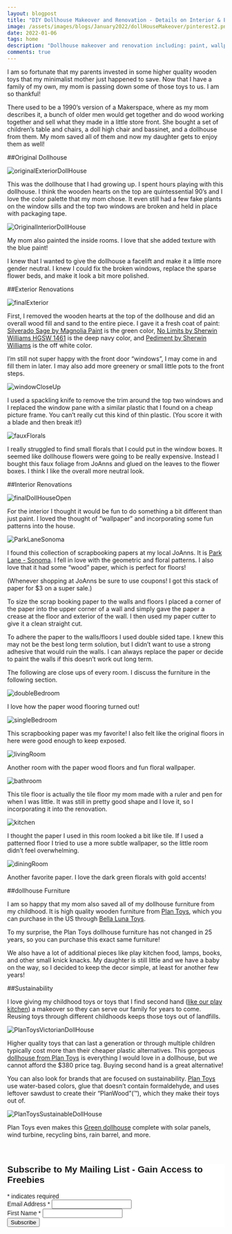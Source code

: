 ```yaml
---
layout: blogpost
title: "DIY Dollhouse Makeover and Renovation - Details on Interior & Exterior"
image: /assets/images/blogs/January2022/dollHouseMakeover/pinterest2.png
date: 2022-01-06
tags: home 
description: "Dollhouse makeover and renovation including: paint, wallpaper, and sustainable furniture"
comments: true
---
```

I am so fortunate that my parents invested in some higher quality wooden toys that my minimalist mother just happened to save. Now that I have a family of my own, my mom is passing down some of those toys to us. I am so thankful!

There used to be a 1990’s version of a Makerspace, where as my mom describes it, a bunch of older men would get together and do wood working together and sell what they made in a little store front. She bought a set of children’s table and chairs, a doll high chair and bassinet, and a dollhouse from them. My mom saved all of them and now my daughter gets to enjoy them as well!

##Original Dollhouse

![originalExteriorDollHouse](/assets/images/blogs/January2022/dollHouseMakeover/originalExterior.jpg)

This was the dollhouse that I had growing up. I spent hours playing with this dollhouse. I think the wooden hearts on the top are quintessential 90’s and I love the color palette that my mom chose. It even still had a few fake plants on the window sills and the top two windows are broken and held in place with packaging tape.

![OriginalInteriorDollHouse](/assets/images/blogs/January2022/dollHouseMakeover/originalInterior.jpg)

My mom also painted the inside rooms. I love that she added texture with the blue paint!

I knew that I wanted to give the dollhouse a facelift and make it a little more gender neutral. I knew I could fix the broken windows, replace the sparse flower beds, and make it look a bit more polished.

##Exterior Renovations

![finalExterior](/assets/images/blogs/January2022/dollHouseMakeover/Exterior.jpg)

First, I removed the wooden hearts at the top of the dollhouse and did an overall wood fill and sand to the entire piece. I gave it a fresh coat of paint: [Silverado Sage by Magnolia Paint](https://magnolia.com/shop/product/4767569540/silverado-sage/) is the green color, [No Limits by Sherwin Williams HGSW 1461](https://www.lowes.com/pd/HGTV-HOME-by-Sherwin-Williams-Limits-Interior-Eggshell-Paint-Sample-Actual-Net-Contents-29-fl-oz/50389984) is the deep navy color, and [Pediment by Sherwin Williams](https://www.sherwin-williams.com/homeowners/color/find-and-explore-colors/paint-colors-by-family/SW7634-pediment) is the off white color.

I’m still not super happy with the front door “windows”, I may come in and fill them in later. I may also add more greenery or small little pots to the front steps. 

![windowCloseUp](/assets/images/blogs/January2022/dollHouseMakeover/window.jpg)

I used a spackling knife to remove the trim around the top two windows and I replaced the window pane with a similar plastic that I found on a cheap picture frame. You can’t really cut this kind of thin plastic. (You score it with a blade and then break it!)

![fauxFlorals](/assets/images/blogs/January2022/dollHouseMakeover/fauxFlorals.jpg)

I really struggled to find small florals that I could put in the window boxes. It seemed like dollhouse flowers were going to be really expensive. Instead I bought this faux foliage from JoAnns and glued on the leaves to the flower boxes. I think I like the overall more neutral look.

##Interior Renovations

![finalDollHouseOpen](/assets/images/blogs/January2022/dollHouseMakeover/finalOpen.jpg)

For the interior I thought it would be fun to do something a bit different than just paint. I loved the thought of “wallpaper” and incorporating some fun patterns into the house. 

![ParkLaneSonoma](/assets/images/blogs/January2022/dollHouseMakeover/ParkLaneSonoma.jpg)

I found this collection of scrapbooking papers at my local JoAnns. It is [Park Lane - Sonoma](https://www.joann.com/park-lane-sonoma-12x12-big-deal-stack/18271411.html). I fell in love with the geometric and floral patterns. I also love that it had some “wood” paper, which is perfect for floors!

(Whenever shopping at JoAnns be sure to use coupons! I got this stack of paper for $3 on a super sale.)

To size the scrap booking paper to the walls and floors I placed a corner of the paper into the upper corner of a wall and simply gave the paper a crease at the floor and exterior of the wall. I then used my paper cutter to give it a clean straight cut.

To adhere the paper to the walls/floors I used double sided tape. I knew this may not be the best long term solution, but I didn’t want to use a strong adhesive that would ruin the walls. I can always replace the paper or decide to paint the walls if this doesn’t work out long term.

The following are close ups of every room. I discuss the furniture in the following section.

![doubleBedroom](/assets/images/blogs/January2022/dollHouseMakeover/doubleBedroom.jpg)

I love how the paper wood flooring turned out!

![singleBedroom](/assets/images/blogs/January2022/dollHouseMakeover/singleBedroom.jpg)

This scrapbooking paper was my favorite! I also felt like the original floors in here were good enough to keep exposed. 

![livingRoom](/assets/images/blogs/January2022/dollHouseMakeover/livingRoom.jpg)

Another room with the paper wood floors and fun floral wallpaper.

![bathroom](/assets/images/blogs/January2022/dollHouseMakeover/bathroom.jpg)

This tile floor is actually the tile floor my mom made with a ruler and pen for when I was little. It was still in pretty good shape and I love it, so I incorporating it into the renovation.

![kitchen](/assets/images/blogs/January2022/dollHouseMakeover/kitchen.jpg)

I thought the paper I used in this room looked a bit like tile. If I used a patterned floor I tried to use a more subtle wallpaper, so the little room didn’t feel overwhelming.

![diningRoom](/assets/images/blogs/January2022/dollHouseMakeover/diningRoom.jpg)

Another favorite paper. I love the dark green florals with gold accents!

##dollhouse Furniture

I am so happy that my mom also saved all of my dollhouse furniture from my childhood. It is high quality wooden furniture from [Plan Toys](https://usa.plantoys.com), which you can purchase in the US through [Bella Luna Toys](https://www.bellalunatoys.com/search?q=wooden%20dollhouse%20furniture&_=pf&pf_t_category=Dollhouse%20Furniture).

To my surprise, the Plan Toys dollhouse furniture has not changed in 25 years, so you can purchase this exact same furniture!

We also have a lot of additional pieces like play kitchen food, lamps, books, and other small knick knacks. My daughter is still little and we have a baby on the way, so I decided to keep the decor simple, at least for another few years!

##Sustainability

I love giving my childhood toys or toys that I find second hand ([like our play kitchen](https://joyberrystudios.com/2022/01/01/playKitchenMakeover.html)) a makeover so they can serve our family for years to come. Reusing toys through different childhoods keeps those toys out of landfills.

![PlanToysVictorianDollHouse](/assets/images/blogs/January2022/dollHouseMakeover/PlanToysVictorianDollHouse.jpg)

Higher quality toys that can last a generation or through multiple children typically cost more than their cheaper plastic alternatives. This gorgeous [dollhouse from Plan Toys](https://www.crateandbarrel.com/plan-toys-victorian-dollhouse/s658132) is everything I would love in a dollhouse, but we cannot afford the $380 price tag. Buying second hand is a great alternative!

You can also look for brands that are focused on sustainability. [Plan Toys](https://usa.plantoys.com) use water-based colors, glue that doesn’t contain formaldehyde, and uses leftover sawdust to create their “PlanWood”(™), which they make their toys out of. 

![PlanToysSustainableDollHouse](/assets/images/blogs/January2022/dollHouseMakeover/PlanToysSustainableDollHouse.jpg)

Plan Toys even makes this [Green dollhouse](https://plantoys.com/product/green-dollhouse-with-furniture) complete with solar panels, wind turbine, recycling bins, rain barrel, and more. 






<br>

<!-- Begin Mailchimp Signup Form -->
<link href="//cdn-images.mailchimp.com/embedcode/classic-10_7.css" rel="stylesheet" type="text/css">
<style type="text/css">
    #mc_embed_signup{background:#fff; clear:left; font:14px Helvetica,Arial,sans-serif; }
    /* Add your own Mailchimp form style overrides in your site stylesheet or in this style block.
       We recommend moving this block and the preceding CSS link to the HEAD of your HTML file. */
</style>
<div id="mc_embed_signup">
<form action="https://Joyberrystudios.us1.list-manage.com/subscribe/post?u=eca5a397f2fb0d58dcb66315c&amp;id=99d28d5b5c" method="post" id="mc-embedded-subscribe-form" name="mc-embedded-subscribe-form" class="validate" target="_blank" novalidate>
    <div id="mc_embed_signup_scroll">
    <h2>Subscribe to My Mailing List - Gain Access to Freebies</h2>
<div class="indicates-required"><span class="asterisk">*</span> indicates required</div>
<div class="mc-field-group">
    <label for="mce-EMAIL">Email Address  <span class="asterisk">*</span>
</label>
    <input type="email" value="" name="EMAIL" class="required email" id="mce-EMAIL">
</div>
<div class="mc-field-group">
    <label for="mce-FNAME">First Name  <span class="asterisk">*</span>
</label>
    <input type="text" value="" name="FNAME" class="required" id="mce-FNAME">
</div>
    <div id="mce-responses" class="clear">
        <div class="response" id="mce-error-response" style="display:none"></div>
        <div class="response" id="mce-success-response" style="display:none"></div>
    </div>    <!-- real people should not fill this in and expect good things - do not remove this or risk form bot signups-->
    <div style="position: absolute; left: -5000px;" aria-hidden="true"><input type="text" name="b_eca5a397f2fb0d58dcb66315c_99d28d5b5c" tabindex="-1" value=""></div>
    <div class="clear"><input type="submit" value="Subscribe" name="subscribe" id="mc-embedded-subscribe" class="button"></div>
    </div>
</form>
</div>
<script type='text/javascript' src='//s3.amazonaws.com/downloads.mailchimp.com/js/mc-validate.js'></script><script type='text/javascript'>(function($) {window.fnames = new Array(); window.ftypes = new Array();fnames[0]='EMAIL';ftypes[0]='email';fnames[1]='FNAME';ftypes[1]='text';fnames[2]='LNAME';ftypes[2]='text';fnames[3]='ADDRESS';ftypes[3]='address';fnames[4]='PHONE';ftypes[4]='phone';fnames[5]='BIRTHDAY';ftypes[5]='birthday';fnames[6]='OPTIN';ftypes[6]='text';}(jQuery));var $mcj = jQuery.noConflict(true);</script>
<!--End mc_embed_signup-->

<br>
<br>
